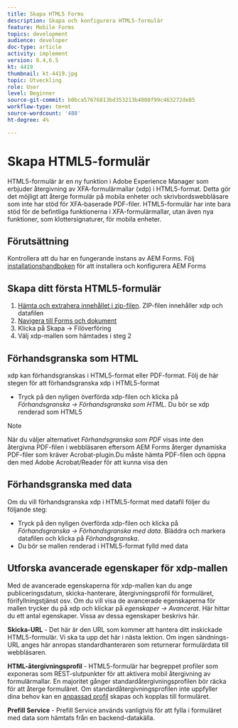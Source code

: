 ```yaml
---
title: Skapa HTML5 Forms
description: Skapa och konfigurera HTML5-formulär
feature: Mobile Forms
topics: development
audience: developer
doc-type: article
activity: implement
version: 6.4,6.5
kt: 4419
thumbnail: kt-4419.jpg
topic: Utveckling
role: User
level: Beginner
source-git-commit: b0bca57676813bd353213b4808f99c463272de85
workflow-type: tm+mt
source-wordcount: '488'
ht-degree: 4%

---
```



# Skapa HTML5-formulär

HTML5-formulär är en ny funktion i Adobe Experience Manager som erbjuder återgivning av XFA-formulärmallar (xdp) i HTML5-format. Detta gör det möjligt att återge formulär på mobila enheter och skrivbordswebbläsare som inte har stöd för XFA-baserade PDF-filer. HTML5-formulär har inte bara stöd för de befintliga funktionerna i XFA-formulärmallar, utan även nya funktioner, som klottersignaturer, för mobila enheter.

## Förutsättning

Kontrollera att du har en fungerande instans av AEM Forms. Följ [installationshandboken](https://docs.adobe.com/content/help/en/experience-manager-65/forms/install-aem-forms/osgi-installation/installing-configuring-aem-forms-osgi.html) för att installera och konfigurera AEM Forms

## Skapa ditt första HTML5-formulär

1. [Hämta och extrahera innehållet i zip-filen](assets/assets.zip). ZIP-filen innehåller xdp och datafilen
2. [Navigera till Forms och dokument](http://localhost:4502/aem/forms.html/content/dam/formsanddocuments)
3. Klicka på Skapa -> Filöverföring
4. Välj xdp-mallen som hämtades i steg 2

## Förhandsgranska som HTML

xdp kan förhandsgranskas i HTML5-format eller PDF-format. Följ de här stegen för att förhandsgranska xdp i HTML5-format

* Tryck på den nyligen överförda xdp-filen och klicka på _Förhandsgranska -> Förhandsgranska som HTML_. Du bör se xdp renderad som HTML5

>[!NOTE]
>När du väljer alternativet _Förhandsgranska som PDF_ visas inte den återgivna PDF-filen i webbläsaren eftersom AEM Forms återger dynamiska PDF-filer som kräver Acrobat-plugin.Du måste hämta PDF-filen och öppna den med Adobe Acrobat/Reader för att kunna visa den


## Förhandsgranska med data

Om du vill förhandsgranska xdp i HTML5-format med datafil följer du följande steg:

* Tryck på den nyligen överförda xdp-filen och klicka på _Förhandsgranska -> Förhandsgranska med data_. Bläddra och markera datafilen och klicka på _Förhandsgranska_.
* Du bör se mallen renderad i HTML5-format fylld med data

## Utforska avancerade egenskaper för xdp-mallen

Med de avancerade egenskaperna för xdp-mallen kan du ange publiceringsdatum, skicka-hanterare, återgivningsprofil för formuläret, förifyllningstjänst osv. Om du vill visa de avancerade egenskaperna för mallen trycker du på xdp och klickar på _egenskaper -> Avancerat_. Här hittar du ett antal egenskaper. Vissa av dessa egenskaper beskrivs här.

**Skicka-URL**  - Det här är den URL som kommer att hantera ditt inskickade HTML5-formulär. Vi ska ta upp det här i nästa lektion. Om ingen sändnings-URL anges här anropas standardhanteraren som returnerar formulärdata till webbläsaren.

**HTML-återgivningsprofil**  - HTML5-formulär har begreppet profiler som exponeras som REST-slutpunkter för att aktivera mobil återgivning av formulärmallar. En majoritet gånger standardåtergivningsprofilen bör räcka för att återge formuläret. Om standardåtergivningsprofilen inte uppfyller dina behov kan en [anpassad profil](https://docs.adobe.com/content/help/en/experience-manager-64/forms/html5-forms/custom-profile.html) skapas och kopplas till formuläret.

**Prefill Service**  - Prefill Service används vanligtvis för att fylla i formuläret med data som hämtats från en backend-datakälla.

